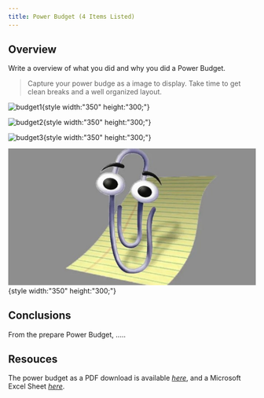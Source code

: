 ```yaml
---
title: Power Budget (4 Items Listed)
---
```


## Overview
Write a overview of what you did and why you did a Power Budget.

> Capture your power budge as a image to display. Take time to get clean breaks and a well organized layout.

![budget1](budgetPg1.png){style width:"350" height:"300;"}

![budget2](budgetPg2.png){style width:"350" height:"300;"}

![budget3](budgetPg3.png){style width:"350" height:"300;"}

![budget4](clippy.jpg){style width:"350" height:"300;"}
## Conclusions

From the prepare Power Budget, .....

## Resouces

The power budget as a PDF download is available [*here*](PowerBudgetExample.pdf), and a Microsoft Excel Sheet [*here*](PowerBudgetExample.xlsx).